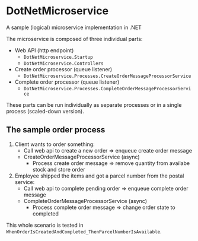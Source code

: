 # DotNetMicroservice

A sample (logical) microservice implementation in .NET

The microservice is composed of three individual parts: 

- Web API (http endpoint)
	- `DotNetMicroservice.Startup`
	- `DotNetMicroservice.Controllers`
- Create order processor (queue listener)
    - `DotNetMicroservice.Processes.CreateOrderMessageProcessorService`
- Complete order processor (queue listener)
    - `DotNetMicroservice.Processes.CompleteOrderMessageProcessorService`

These parts can be run individually as separate processes or in a single process (scaled-down version).

## The sample order process

1. Client wants to order something: 
    - Call web api to create a new order => enqueue create order message
    - CreateOrderMessageProcessorService (async)
	    - Process create order message => remove quantity from availabe stock and store order
2. Employee shipped the items and got a parcel number from the postal service: 
    - Call web api to complete pending order => enqueue complete order message
	- CompleteOrderMessageProcessorService (async)
	    - Process complete order message => change order state to completed

This whole scenario is tested in `WhenOrderIsCreatedAndCompleted_ThenParcelNumberIsAvailable`.